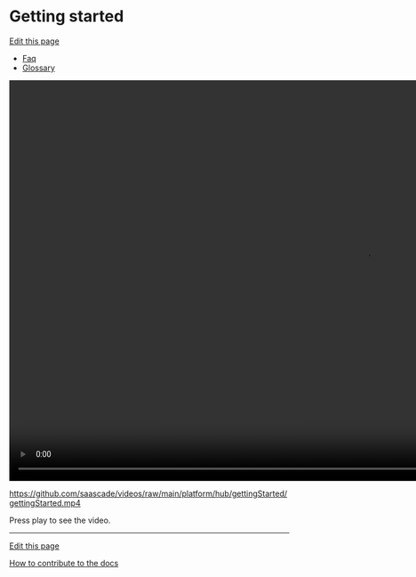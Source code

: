 # Getting started
[Edit this page](README.md)

- [Faq](../../General/FAQ/README.md)
- [Glossary](../../General/Glossary/README.md)

<video width="1280" height="720" controls>
  <source src="[video.mov](https://github.com/saascade/videos/raw/main/platform/hub/gettingStarted/gettingStarted.mp4)" type="video/mp4">
</video>

https://github.com/saascade/videos/raw/main/platform/hub/gettingStarted/gettingStarted.mp4

Press play to see the video.

---
[Edit this page](README.md)

[How to contribute to the docs](../../General/HowToContribute/README.md)
